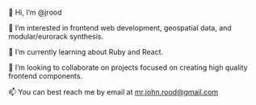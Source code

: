 👋 Hi, I’m @jrood

👀 I’m interested in frontend web development, geospatial data, and modular/eurorack synthesis.

🌱 I’m currently learning about Ruby and React.

💞️ I’m looking to collaborate on projects focused on creating high quality frontend components.

📫 You can best reach me by email at [mr.john.rood@gmail.com](mailto:mr.john.rood@gmail.com)
